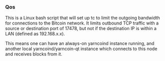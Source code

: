 ### Qos ###

This is a Linux bash script that will set up tc to limit the outgoing bandwidth for connections to the Bitcoin network. It limits outbound TCP traffic with a source or destination port of 17478, but not if the destination IP is within a LAN (defined as 192.168.x.x).

This means one can have an always-on yarncoind instance running, and another local yarncoind/yarncoin-qt instance which connects to this node and receives blocks from it.
